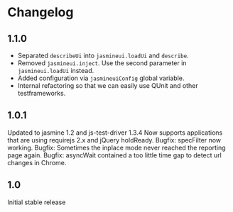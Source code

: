 Changelog
=====================

1.1.0
-------------
- Separated `describeUi` into `jasmineui.loadUi` and `describe`.
- Removed `jasmineui.inject`. Use the second parameter in `jasmineui.loadUi` instead.
- Added configuration via `jasmineuiConfig` global variable.
- Internal refactoring so that we can easily use QUnit and other testframeworks.

1.0.1
-------------
Updated to jasmine 1.2 and js-test-driver 1.3.4
Now supports applications that are using requirejs 2.x and jQuery holdReady.
Bugfix: specFilter now working.
Bugfix: Sometimes the inplace mode never reached the reporting page again.
Bugfix: asyncWait contained a too little time gap to detect url changes in Chrome.


1.0
-------------
Initial stable release
